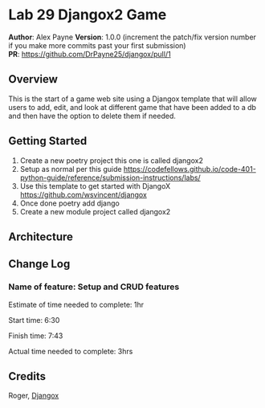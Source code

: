 # Lab 29 Djangox2 Game

**Author**: Alex Payne
**Version**: 1.0.0 (increment the patch/fix version number if you make more commits past your first submission)  
**PR**: https://github.com/DrPayne25/djangox/pull/1

## Overview
This is the start of a game web site using a Djangox template that will allow users to add, edit, and look at different game that have been added to a db and then have the option to delete them if needed.

## Getting Started
1. Create a new poetry project this one is called djangox2
2. Setup as normal per this guide https://codefellows.github.io/code-401-python-guide/reference/submission-instructions/labs/
3. Use this template to get started with DjangoX https://github.com/wsvincent/djangox
4. Once done poetry add django
5. Create a new module project called djangox2

## Architecture

## Change Log
### Name of feature: Setup and CRUD features

Estimate of time needed to complete: 1hr 

Start time: 6:30

Finish time: 7:43

Actual time needed to complete: 3hrs

## Credits 
Roger, [Djangox](https://github.com/wsvincent/djangox)
